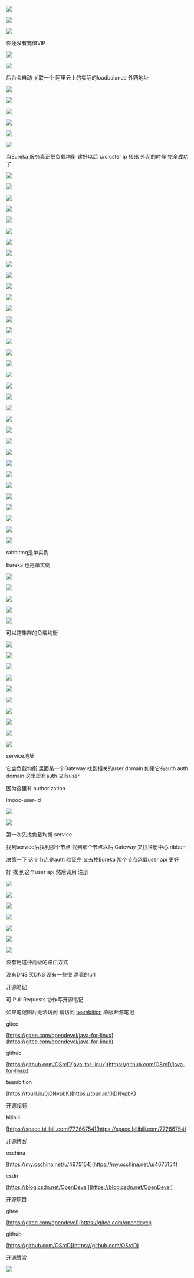 ![](https://tcs.teambition.net/storage/3122e655456fb8b3f4c4e5ac4615e08c5a39?Signature=eyJhbGciOiJIUzI1NiIsInR5cCI6IkpXVCJ9.eyJBcHBJRCI6IjU5Mzc3MGZmODM5NjMyMDAyZTAzNThmMSIsIl9hcHBJZCI6IjU5Mzc3MGZmODM5NjMyMDAyZTAzNThmMSIsIl9vcmdhbml6YXRpb25JZCI6IiIsImV4cCI6MTYxNDAxMDY5MiwiaWF0IjoxNjEzNDA1ODkyLCJyZXNvdXJjZSI6Ii9zdG9yYWdlLzMxMjJlNjU1NDU2ZmI4YjNmNGM0ZTVhYzQ2MTVlMDhjNWEzOSJ9.GOW9_HXw-bpor6s152PVBwueKC0mu9hTDuX2lYlkPd0&download=2020-09-17%20191427.png "")

![](https://tcs.teambition.net/storage/312205c4585b46269115ffcd43d0691fc00c?Signature=eyJhbGciOiJIUzI1NiIsInR5cCI6IkpXVCJ9.eyJBcHBJRCI6IjU5Mzc3MGZmODM5NjMyMDAyZTAzNThmMSIsIl9hcHBJZCI6IjU5Mzc3MGZmODM5NjMyMDAyZTAzNThmMSIsIl9vcmdhbml6YXRpb25JZCI6IiIsImV4cCI6MTYxNDAxMDY5MiwiaWF0IjoxNjEzNDA1ODkyLCJyZXNvdXJjZSI6Ii9zdG9yYWdlLzMxMjIwNWM0NTg1YjQ2MjY5MTE1ZmZjZDQzZDA2OTFmYzAwYyJ9.6cFwNh9-0PaGo70v1uXeXKynr2n7qFhFvsiic-UNbpo&download=image.png "")

![](https://tcs.teambition.net/storage/3122c3b918c94d1cfed12d19f553de3d4b3b?Signature=eyJhbGciOiJIUzI1NiIsInR5cCI6IkpXVCJ9.eyJBcHBJRCI6IjU5Mzc3MGZmODM5NjMyMDAyZTAzNThmMSIsIl9hcHBJZCI6IjU5Mzc3MGZmODM5NjMyMDAyZTAzNThmMSIsIl9vcmdhbml6YXRpb25JZCI6IiIsImV4cCI6MTYxNDAxMDY5MiwiaWF0IjoxNjEzNDA1ODkyLCJyZXNvdXJjZSI6Ii9zdG9yYWdlLzMxMjJjM2I5MThjOTRkMWNmZWQxMmQxOWY1NTNkZTNkNGIzYiJ9.4T7IZhIGIAX6z179gCWsy5CKUpIUvm_nLqVp9aLb558&download=image.png "")

你还没有充值VIP

![](https://tcs.teambition.net/storage/3122ea10cd59b86be008e6f5a74485b9b3d5?Signature=eyJhbGciOiJIUzI1NiIsInR5cCI6IkpXVCJ9.eyJBcHBJRCI6IjU5Mzc3MGZmODM5NjMyMDAyZTAzNThmMSIsIl9hcHBJZCI6IjU5Mzc3MGZmODM5NjMyMDAyZTAzNThmMSIsIl9vcmdhbml6YXRpb25JZCI6IiIsImV4cCI6MTYxNDAxMDY5MiwiaWF0IjoxNjEzNDA1ODkyLCJyZXNvdXJjZSI6Ii9zdG9yYWdlLzMxMjJlYTEwY2Q1OWI4NmJlMDA4ZTZmNWE3NDQ4NWI5YjNkNSJ9.C4fjQbTz8uHexq5oHvCkj6sQp2Ahu0eCW8ztsvZKEQg&download=image.png "")

![](https://tcs.teambition.net/storage/31227c989003ce4d85b8c5ec5e62724dca60?Signature=eyJhbGciOiJIUzI1NiIsInR5cCI6IkpXVCJ9.eyJBcHBJRCI6IjU5Mzc3MGZmODM5NjMyMDAyZTAzNThmMSIsIl9hcHBJZCI6IjU5Mzc3MGZmODM5NjMyMDAyZTAzNThmMSIsIl9vcmdhbml6YXRpb25JZCI6IiIsImV4cCI6MTYxNDAxMDY5MiwiaWF0IjoxNjEzNDA1ODkyLCJyZXNvdXJjZSI6Ii9zdG9yYWdlLzMxMjI3Yzk4OTAwM2NlNGQ4NWI4YzVlYzVlNjI3MjRkY2E2MCJ9.UP9Td4Jc0RcLaCeBY2FIem2A3XuelNChP39GhEj1qls&download=image.png "")

后台会自动 关联一个 阿里云上的实际的loadbalance 外网地址

![](https://tcs.teambition.net/storage/3122cb87fda2746f9d0b572d083e6b862b5d?Signature=eyJhbGciOiJIUzI1NiIsInR5cCI6IkpXVCJ9.eyJBcHBJRCI6IjU5Mzc3MGZmODM5NjMyMDAyZTAzNThmMSIsIl9hcHBJZCI6IjU5Mzc3MGZmODM5NjMyMDAyZTAzNThmMSIsIl9vcmdhbml6YXRpb25JZCI6IiIsImV4cCI6MTYxNDAxMDY5MiwiaWF0IjoxNjEzNDA1ODkyLCJyZXNvdXJjZSI6Ii9zdG9yYWdlLzMxMjJjYjg3ZmRhMjc0NmY5ZDBiNTcyZDA4M2U2Yjg2MmI1ZCJ9.YIIyKXbn8mpzq10ymQdKW08ZTaL2WlHvxo0UTSZwInU&download=image.png "")

![](https://tcs.teambition.net/storage/312257bb9fc003ed50079130f47069495ca6?Signature=eyJhbGciOiJIUzI1NiIsInR5cCI6IkpXVCJ9.eyJBcHBJRCI6IjU5Mzc3MGZmODM5NjMyMDAyZTAzNThmMSIsIl9hcHBJZCI6IjU5Mzc3MGZmODM5NjMyMDAyZTAzNThmMSIsIl9vcmdhbml6YXRpb25JZCI6IiIsImV4cCI6MTYxNDAxMDY5MiwiaWF0IjoxNjEzNDA1ODkyLCJyZXNvdXJjZSI6Ii9zdG9yYWdlLzMxMjI1N2JiOWZjMDAzZWQ1MDA3OTEzMGY0NzA2OTQ5NWNhNiJ9.Sw-lPoj8FWeuCxnS9PrJpKmNfLQmrh-e0btXqglC5EI&download=image.png "")

![](https://tcs.teambition.net/storage/312240a62caa96dfcc60b86abc49ec2219a2?Signature=eyJhbGciOiJIUzI1NiIsInR5cCI6IkpXVCJ9.eyJBcHBJRCI6IjU5Mzc3MGZmODM5NjMyMDAyZTAzNThmMSIsIl9hcHBJZCI6IjU5Mzc3MGZmODM5NjMyMDAyZTAzNThmMSIsIl9vcmdhbml6YXRpb25JZCI6IiIsImV4cCI6MTYxNDAxMDY5MiwiaWF0IjoxNjEzNDA1ODkyLCJyZXNvdXJjZSI6Ii9zdG9yYWdlLzMxMjI0MGE2MmNhYTk2ZGZjYzYwYjg2YWJjNDllYzIyMTlhMiJ9.xxv1nCxUV2AknwZKIq0cEDGyYQLir9TXKhtEpE9AdlA&download=image.png "")

![](https://tcs.teambition.net/storage/3122225a2ee35a6fb798df268d7e9967a95a?Signature=eyJhbGciOiJIUzI1NiIsInR5cCI6IkpXVCJ9.eyJBcHBJRCI6IjU5Mzc3MGZmODM5NjMyMDAyZTAzNThmMSIsIl9hcHBJZCI6IjU5Mzc3MGZmODM5NjMyMDAyZTAzNThmMSIsIl9vcmdhbml6YXRpb25JZCI6IiIsImV4cCI6MTYxNDAxMDY5MiwiaWF0IjoxNjEzNDA1ODkyLCJyZXNvdXJjZSI6Ii9zdG9yYWdlLzMxMjIyMjVhMmVlMzVhNmZiNzk4ZGYyNjhkN2U5OTY3YTk1YSJ9.WUg0ErhDeLeD8RHr8FGRHYS1smKNc1ohUNVvmg3d95M&download=image.png "")

![](https://tcs.teambition.net/storage/3122a3e1057df649b05677340e714ff634a0?Signature=eyJhbGciOiJIUzI1NiIsInR5cCI6IkpXVCJ9.eyJBcHBJRCI6IjU5Mzc3MGZmODM5NjMyMDAyZTAzNThmMSIsIl9hcHBJZCI6IjU5Mzc3MGZmODM5NjMyMDAyZTAzNThmMSIsIl9vcmdhbml6YXRpb25JZCI6IiIsImV4cCI6MTYxNDAxMDY5MiwiaWF0IjoxNjEzNDA1ODkyLCJyZXNvdXJjZSI6Ii9zdG9yYWdlLzMxMjJhM2UxMDU3ZGY2NDliMDU2NzczNDBlNzE0ZmY2MzRhMCJ9.wb2bxE_eufzl051VHjCnomN-57kFRn9QaubF1Qq-7JA&download=image.png "")

![](https://tcs.teambition.net/storage/3122483318849904b38636751c3b3017f1a1?Signature=eyJhbGciOiJIUzI1NiIsInR5cCI6IkpXVCJ9.eyJBcHBJRCI6IjU5Mzc3MGZmODM5NjMyMDAyZTAzNThmMSIsIl9hcHBJZCI6IjU5Mzc3MGZmODM5NjMyMDAyZTAzNThmMSIsIl9vcmdhbml6YXRpb25JZCI6IiIsImV4cCI6MTYxNDAxMDY5MiwiaWF0IjoxNjEzNDA1ODkyLCJyZXNvdXJjZSI6Ii9zdG9yYWdlLzMxMjI0ODMzMTg4NDk5MDRiMzg2MzY3NTFjM2IzMDE3ZjFhMSJ9.b-ZSAazTVxe7pCljsKzV2YnBCCjBzmJczqJw4yqfEZM&download=image.png "")

当Eureka 服务真正把负载均衡 建好以后 从cluster ip 转出 外网的时候 完全成功了

![](https://tcs.teambition.net/storage/31226f32a07339954f7fd143fa4f0c71e7af?Signature=eyJhbGciOiJIUzI1NiIsInR5cCI6IkpXVCJ9.eyJBcHBJRCI6IjU5Mzc3MGZmODM5NjMyMDAyZTAzNThmMSIsIl9hcHBJZCI6IjU5Mzc3MGZmODM5NjMyMDAyZTAzNThmMSIsIl9vcmdhbml6YXRpb25JZCI6IiIsImV4cCI6MTYxNDAxMDY5MiwiaWF0IjoxNjEzNDA1ODkyLCJyZXNvdXJjZSI6Ii9zdG9yYWdlLzMxMjI2ZjMyYTA3MzM5OTU0ZjdmZDE0M2ZhNGYwYzcxZTdhZiJ9.iImGZm_7wTVBhAcsHVQYUJ0xLQnkr8g2OeC2eD7X-9w&download=image.png "")

![](https://tcs.teambition.net/storage/312278301f1a654e0790af1b7de8442959b3?Signature=eyJhbGciOiJIUzI1NiIsInR5cCI6IkpXVCJ9.eyJBcHBJRCI6IjU5Mzc3MGZmODM5NjMyMDAyZTAzNThmMSIsIl9hcHBJZCI6IjU5Mzc3MGZmODM5NjMyMDAyZTAzNThmMSIsIl9vcmdhbml6YXRpb25JZCI6IiIsImV4cCI6MTYxNDAxMDY5MiwiaWF0IjoxNjEzNDA1ODkyLCJyZXNvdXJjZSI6Ii9zdG9yYWdlLzMxMjI3ODMwMWYxYTY1NGUwNzkwYWYxYjdkZTg0NDI5NTliMyJ9.M-Y-b0npW2aXBMSEeqPhnHeMhfOC_bGO2Ddygd57PeU&download=image.png "")

![](https://tcs.teambition.net/storage/31223620b27d634276b896b202ede4fcba2c?Signature=eyJhbGciOiJIUzI1NiIsInR5cCI6IkpXVCJ9.eyJBcHBJRCI6IjU5Mzc3MGZmODM5NjMyMDAyZTAzNThmMSIsIl9hcHBJZCI6IjU5Mzc3MGZmODM5NjMyMDAyZTAzNThmMSIsIl9vcmdhbml6YXRpb25JZCI6IiIsImV4cCI6MTYxNDAxMDY5MiwiaWF0IjoxNjEzNDA1ODkyLCJyZXNvdXJjZSI6Ii9zdG9yYWdlLzMxMjIzNjIwYjI3ZDYzNDI3NmI4OTZiMjAyZWRlNGZjYmEyYyJ9.VEjyYDP-MPhfQTQprgYcfr3pamEyTK1SHByL9oiKo3E&download=image.png "")

![](https://tcs.teambition.net/storage/312299c257c95fed0b406eade40398df5bc4?Signature=eyJhbGciOiJIUzI1NiIsInR5cCI6IkpXVCJ9.eyJBcHBJRCI6IjU5Mzc3MGZmODM5NjMyMDAyZTAzNThmMSIsIl9hcHBJZCI6IjU5Mzc3MGZmODM5NjMyMDAyZTAzNThmMSIsIl9vcmdhbml6YXRpb25JZCI6IiIsImV4cCI6MTYxNDAxMDY5MiwiaWF0IjoxNjEzNDA1ODkyLCJyZXNvdXJjZSI6Ii9zdG9yYWdlLzMxMjI5OWMyNTdjOTVmZWQwYjQwNmVhZGU0MDM5OGRmNWJjNCJ9.ReZTokcAZ8-G9L51M8Eeq-dBnvN0XEIauadlHO55zxA&download=image.png "")

![](https://tcs.teambition.net/storage/31220a672f76be8473f96985277863f17ce7?Signature=eyJhbGciOiJIUzI1NiIsInR5cCI6IkpXVCJ9.eyJBcHBJRCI6IjU5Mzc3MGZmODM5NjMyMDAyZTAzNThmMSIsIl9hcHBJZCI6IjU5Mzc3MGZmODM5NjMyMDAyZTAzNThmMSIsIl9vcmdhbml6YXRpb25JZCI6IiIsImV4cCI6MTYxNDAxMDY5MiwiaWF0IjoxNjEzNDA1ODkyLCJyZXNvdXJjZSI6Ii9zdG9yYWdlLzMxMjIwYTY3MmY3NmJlODQ3M2Y5Njk4NTI3Nzg2M2YxN2NlNyJ9.levujRyO4GwV_LXRNspdwmZmpC46q139hCjObG5d4AE&download=image.png "")

![](https://tcs.teambition.net/storage/3122de15142dc34e4781378bb4a5898d968f?Signature=eyJhbGciOiJIUzI1NiIsInR5cCI6IkpXVCJ9.eyJBcHBJRCI6IjU5Mzc3MGZmODM5NjMyMDAyZTAzNThmMSIsIl9hcHBJZCI6IjU5Mzc3MGZmODM5NjMyMDAyZTAzNThmMSIsIl9vcmdhbml6YXRpb25JZCI6IiIsImV4cCI6MTYxNDAxMDY5MiwiaWF0IjoxNjEzNDA1ODkyLCJyZXNvdXJjZSI6Ii9zdG9yYWdlLzMxMjJkZTE1MTQyZGMzNGU0NzgxMzc4YmI0YTU4OThkOTY4ZiJ9.G_OqvH8U2IH_LtwMYLv7nonWNxHStU8yiC3_G1iqmec&download=image.png "")

![](https://tcs.teambition.net/storage/3122920261d2297474777f43c51e80857242?Signature=eyJhbGciOiJIUzI1NiIsInR5cCI6IkpXVCJ9.eyJBcHBJRCI6IjU5Mzc3MGZmODM5NjMyMDAyZTAzNThmMSIsIl9hcHBJZCI6IjU5Mzc3MGZmODM5NjMyMDAyZTAzNThmMSIsIl9vcmdhbml6YXRpb25JZCI6IiIsImV4cCI6MTYxNDAxMDY5MiwiaWF0IjoxNjEzNDA1ODkyLCJyZXNvdXJjZSI6Ii9zdG9yYWdlLzMxMjI5MjAyNjFkMjI5NzQ3NDc3N2Y0M2M1MWU4MDg1NzI0MiJ9.9sw4QELQiPmd5k8Ce-KMvuqvlVwlcQKocNqueCwnvb4&download=image.png "")

![](https://tcs.teambition.net/storage/3122ad03faca8f02a7896345494b3da2d43b?Signature=eyJhbGciOiJIUzI1NiIsInR5cCI6IkpXVCJ9.eyJBcHBJRCI6IjU5Mzc3MGZmODM5NjMyMDAyZTAzNThmMSIsIl9hcHBJZCI6IjU5Mzc3MGZmODM5NjMyMDAyZTAzNThmMSIsIl9vcmdhbml6YXRpb25JZCI6IiIsImV4cCI6MTYxNDAxMDY5MiwiaWF0IjoxNjEzNDA1ODkyLCJyZXNvdXJjZSI6Ii9zdG9yYWdlLzMxMjJhZDAzZmFjYThmMDJhNzg5NjM0NTQ5NGIzZGEyZDQzYiJ9.WlNF4qpeOeAQucV-0CXJdDII74xY04ksHDVWNg6pKLA&download=image.png "")

![](https://tcs.teambition.net/storage/31227e99cd5ca147df94400d9cf56cd3542f?Signature=eyJhbGciOiJIUzI1NiIsInR5cCI6IkpXVCJ9.eyJBcHBJRCI6IjU5Mzc3MGZmODM5NjMyMDAyZTAzNThmMSIsIl9hcHBJZCI6IjU5Mzc3MGZmODM5NjMyMDAyZTAzNThmMSIsIl9vcmdhbml6YXRpb25JZCI6IiIsImV4cCI6MTYxNDAxMDY5MiwiaWF0IjoxNjEzNDA1ODkyLCJyZXNvdXJjZSI6Ii9zdG9yYWdlLzMxMjI3ZTk5Y2Q1Y2ExNDdkZjk0NDAwZDljZjU2Y2QzNTQyZiJ9.8zP64b0oIw8gkvghIZ5T3F1sOPIsgofymJ446QshqAA&download=image.png "")

![](https://tcs.teambition.net/storage/3122c2f1381249b448f99b97a6518ebc69e6?Signature=eyJhbGciOiJIUzI1NiIsInR5cCI6IkpXVCJ9.eyJBcHBJRCI6IjU5Mzc3MGZmODM5NjMyMDAyZTAzNThmMSIsIl9hcHBJZCI6IjU5Mzc3MGZmODM5NjMyMDAyZTAzNThmMSIsIl9vcmdhbml6YXRpb25JZCI6IiIsImV4cCI6MTYxNDAxMDY5MiwiaWF0IjoxNjEzNDA1ODkyLCJyZXNvdXJjZSI6Ii9zdG9yYWdlLzMxMjJjMmYxMzgxMjQ5YjQ0OGY5OWI5N2E2NTE4ZWJjNjllNiJ9.OznK_nEUYgieV_rZLxPRTKHrkUPWrm1lMlY_DZuGNvQ&download=image.png "")

![](https://tcs.teambition.net/storage/31220ee0c61c479b74a3ee17068a112438e1?Signature=eyJhbGciOiJIUzI1NiIsInR5cCI6IkpXVCJ9.eyJBcHBJRCI6IjU5Mzc3MGZmODM5NjMyMDAyZTAzNThmMSIsIl9hcHBJZCI6IjU5Mzc3MGZmODM5NjMyMDAyZTAzNThmMSIsIl9vcmdhbml6YXRpb25JZCI6IiIsImV4cCI6MTYxNDAxMDY5MiwiaWF0IjoxNjEzNDA1ODkyLCJyZXNvdXJjZSI6Ii9zdG9yYWdlLzMxMjIwZWUwYzYxYzQ3OWI3NGEzZWUxNzA2OGExMTI0MzhlMSJ9.lzWi7M_ITqJJdZbR2HEqGOHaL_3MvMGXhtwwK00pLNk&download=image.png "")

![](https://tcs.teambition.net/storage/312299700f32822d57626c1efcd2cfce4303?Signature=eyJhbGciOiJIUzI1NiIsInR5cCI6IkpXVCJ9.eyJBcHBJRCI6IjU5Mzc3MGZmODM5NjMyMDAyZTAzNThmMSIsIl9hcHBJZCI6IjU5Mzc3MGZmODM5NjMyMDAyZTAzNThmMSIsIl9vcmdhbml6YXRpb25JZCI6IiIsImV4cCI6MTYxNDAxMDY5MiwiaWF0IjoxNjEzNDA1ODkyLCJyZXNvdXJjZSI6Ii9zdG9yYWdlLzMxMjI5OTcwMGYzMjgyMmQ1NzYyNmMxZWZjZDJjZmNlNDMwMyJ9.gh8NFKSUhKEZ_Nyp1axHJKD6-Ujm9js3iqaehvHdRQw&download=image.png "")

![](https://tcs.teambition.net/storage/31227b86f2a335d006f4ab9190e5f1da0727?Signature=eyJhbGciOiJIUzI1NiIsInR5cCI6IkpXVCJ9.eyJBcHBJRCI6IjU5Mzc3MGZmODM5NjMyMDAyZTAzNThmMSIsIl9hcHBJZCI6IjU5Mzc3MGZmODM5NjMyMDAyZTAzNThmMSIsIl9vcmdhbml6YXRpb25JZCI6IiIsImV4cCI6MTYxNDAxMDY5MiwiaWF0IjoxNjEzNDA1ODkyLCJyZXNvdXJjZSI6Ii9zdG9yYWdlLzMxMjI3Yjg2ZjJhMzM1ZDAwNmY0YWI5MTkwZTVmMWRhMDcyNyJ9.BEFYNAWpyNHyGfRtRByzwgi4ygkXz7v5k0kQV-Kw85k&download=image.png "")

![](https://tcs.teambition.net/storage/312231b4a28d0fd75bd181a22de377d455c8?Signature=eyJhbGciOiJIUzI1NiIsInR5cCI6IkpXVCJ9.eyJBcHBJRCI6IjU5Mzc3MGZmODM5NjMyMDAyZTAzNThmMSIsIl9hcHBJZCI6IjU5Mzc3MGZmODM5NjMyMDAyZTAzNThmMSIsIl9vcmdhbml6YXRpb25JZCI6IiIsImV4cCI6MTYxNDAxMDY5MiwiaWF0IjoxNjEzNDA1ODkyLCJyZXNvdXJjZSI6Ii9zdG9yYWdlLzMxMjIzMWI0YTI4ZDBmZDc1YmQxODFhMjJkZTM3N2Q0NTVjOCJ9.lCKQU8TqR_nMgRKVZ5E_OmPf8NHVxrzliPwcAsLkpjU&download=image.png "")

![](https://tcs.teambition.net/storage/3122cd5e041086802f1128bd3f7210ac18b4?Signature=eyJhbGciOiJIUzI1NiIsInR5cCI6IkpXVCJ9.eyJBcHBJRCI6IjU5Mzc3MGZmODM5NjMyMDAyZTAzNThmMSIsIl9hcHBJZCI6IjU5Mzc3MGZmODM5NjMyMDAyZTAzNThmMSIsIl9vcmdhbml6YXRpb25JZCI6IiIsImV4cCI6MTYxNDAxMDY5MiwiaWF0IjoxNjEzNDA1ODkyLCJyZXNvdXJjZSI6Ii9zdG9yYWdlLzMxMjJjZDVlMDQxMDg2ODAyZjExMjhiZDNmNzIxMGFjMThiNCJ9.ueRAIo2S--93Xe0_wq4dEhK2mqnZBQRmASQ8saM6tXU&download=image.png "")

![](https://tcs.teambition.net/storage/312272df0d1ed6b0a27752a068860f6e8d50?Signature=eyJhbGciOiJIUzI1NiIsInR5cCI6IkpXVCJ9.eyJBcHBJRCI6IjU5Mzc3MGZmODM5NjMyMDAyZTAzNThmMSIsIl9hcHBJZCI6IjU5Mzc3MGZmODM5NjMyMDAyZTAzNThmMSIsIl9vcmdhbml6YXRpb25JZCI6IiIsImV4cCI6MTYxNDAxMDY5MiwiaWF0IjoxNjEzNDA1ODkyLCJyZXNvdXJjZSI6Ii9zdG9yYWdlLzMxMjI3MmRmMGQxZWQ2YjBhMjc3NTJhMDY4ODYwZjZlOGQ1MCJ9.wWqjp7TxcPAoK2smLmWS8sOp-ydAQQEHzTBhOJulOYk&download=image.png "")

![](https://tcs.teambition.net/storage/31227a72c2d199f328b7a20c3320e76027e4?Signature=eyJhbGciOiJIUzI1NiIsInR5cCI6IkpXVCJ9.eyJBcHBJRCI6IjU5Mzc3MGZmODM5NjMyMDAyZTAzNThmMSIsIl9hcHBJZCI6IjU5Mzc3MGZmODM5NjMyMDAyZTAzNThmMSIsIl9vcmdhbml6YXRpb25JZCI6IiIsImV4cCI6MTYxNDAxMDY5MiwiaWF0IjoxNjEzNDA1ODkyLCJyZXNvdXJjZSI6Ii9zdG9yYWdlLzMxMjI3YTcyYzJkMTk5ZjMyOGI3YTIwYzMzMjBlNzYwMjdlNCJ9.ZUz00peImwjD8JJJSJENQ8Nvl2OjxcnmhBlQu-MIlWg&download=image.png "")

![](https://tcs.teambition.net/storage/3122cd84f5f321f40f424f1b69a3321e1a09?Signature=eyJhbGciOiJIUzI1NiIsInR5cCI6IkpXVCJ9.eyJBcHBJRCI6IjU5Mzc3MGZmODM5NjMyMDAyZTAzNThmMSIsIl9hcHBJZCI6IjU5Mzc3MGZmODM5NjMyMDAyZTAzNThmMSIsIl9vcmdhbml6YXRpb25JZCI6IiIsImV4cCI6MTYxNDAxMDY5MiwiaWF0IjoxNjEzNDA1ODkyLCJyZXNvdXJjZSI6Ii9zdG9yYWdlLzMxMjJjZDg0ZjVmMzIxZjQwZjQyNGYxYjY5YTMzMjFlMWEwOSJ9.4uMVVaQUAgS7TG7wo7Smo8n1RPfFFMj0p2-Jzvgya2A&download=image.png "")

![](https://tcs.teambition.net/storage/3122074a96ed22edb125690f0ff02065d238?Signature=eyJhbGciOiJIUzI1NiIsInR5cCI6IkpXVCJ9.eyJBcHBJRCI6IjU5Mzc3MGZmODM5NjMyMDAyZTAzNThmMSIsIl9hcHBJZCI6IjU5Mzc3MGZmODM5NjMyMDAyZTAzNThmMSIsIl9vcmdhbml6YXRpb25JZCI6IiIsImV4cCI6MTYxNDAxMDY5MiwiaWF0IjoxNjEzNDA1ODkyLCJyZXNvdXJjZSI6Ii9zdG9yYWdlLzMxMjIwNzRhOTZlZDIyZWRiMTI1NjkwZjBmZjAyMDY1ZDIzOCJ9.7OG2uXfjm31gpUwaOMxgOLH2vavnb-nKHBhFk2MWPbM&download=image.png "")

![](https://tcs.teambition.net/storage/31229052ce959309f10cb85e5b39de9ee579?Signature=eyJhbGciOiJIUzI1NiIsInR5cCI6IkpXVCJ9.eyJBcHBJRCI6IjU5Mzc3MGZmODM5NjMyMDAyZTAzNThmMSIsIl9hcHBJZCI6IjU5Mzc3MGZmODM5NjMyMDAyZTAzNThmMSIsIl9vcmdhbml6YXRpb25JZCI6IiIsImV4cCI6MTYxNDAxMDY5MiwiaWF0IjoxNjEzNDA1ODkyLCJyZXNvdXJjZSI6Ii9zdG9yYWdlLzMxMjI5MDUyY2U5NTkzMDlmMTBjYjg1ZTViMzlkZTllZTU3OSJ9.Xu6einkl4ZP85HINwjZRLpVrRz5_2bwcbrILqQcZ4E4&download=image.png "")

![](https://tcs.teambition.net/storage/3122ffd513d4077427013a0b1303dd61d32b?Signature=eyJhbGciOiJIUzI1NiIsInR5cCI6IkpXVCJ9.eyJBcHBJRCI6IjU5Mzc3MGZmODM5NjMyMDAyZTAzNThmMSIsIl9hcHBJZCI6IjU5Mzc3MGZmODM5NjMyMDAyZTAzNThmMSIsIl9vcmdhbml6YXRpb25JZCI6IiIsImV4cCI6MTYxNDAxMDY5MiwiaWF0IjoxNjEzNDA1ODkyLCJyZXNvdXJjZSI6Ii9zdG9yYWdlLzMxMjJmZmQ1MTNkNDA3NzQyNzAxM2EwYjEzMDNkZDYxZDMyYiJ9.INaci0l4hLnNgjhUrL7XajF4puBW_RpbqJcLoHF6MjI&download=image.png "")

![](https://tcs.teambition.net/storage/3122d57e1881ce5aa5d98631ae0612baeb5b?Signature=eyJhbGciOiJIUzI1NiIsInR5cCI6IkpXVCJ9.eyJBcHBJRCI6IjU5Mzc3MGZmODM5NjMyMDAyZTAzNThmMSIsIl9hcHBJZCI6IjU5Mzc3MGZmODM5NjMyMDAyZTAzNThmMSIsIl9vcmdhbml6YXRpb25JZCI6IiIsImV4cCI6MTYxNDAxMDY5MiwiaWF0IjoxNjEzNDA1ODkyLCJyZXNvdXJjZSI6Ii9zdG9yYWdlLzMxMjJkNTdlMTg4MWNlNWFhNWQ5ODYzMWFlMDYxMmJhZWI1YiJ9.c936T5qIUXvD7M5eBubFtTRoZLGBZBu8t1rgYn69HFQ&download=image.png "")

![](https://tcs.teambition.net/storage/3122bfbed48fe5bc05bd2bb6197c6a703c93?Signature=eyJhbGciOiJIUzI1NiIsInR5cCI6IkpXVCJ9.eyJBcHBJRCI6IjU5Mzc3MGZmODM5NjMyMDAyZTAzNThmMSIsIl9hcHBJZCI6IjU5Mzc3MGZmODM5NjMyMDAyZTAzNThmMSIsIl9vcmdhbml6YXRpb25JZCI6IiIsImV4cCI6MTYxNDAxMDY5MiwiaWF0IjoxNjEzNDA1ODkyLCJyZXNvdXJjZSI6Ii9zdG9yYWdlLzMxMjJiZmJlZDQ4ZmU1YmMwNWJkMmJiNjE5N2M2YTcwM2M5MyJ9.XVXo2k_REMcYrbvMCCUwWz8KNb2_ey0IaUxlFW6X9Uw&download=image.png "")

![](https://tcs.teambition.net/storage/31228ef7a1ecb2f1de6075b4e00fcfa43dbb?Signature=eyJhbGciOiJIUzI1NiIsInR5cCI6IkpXVCJ9.eyJBcHBJRCI6IjU5Mzc3MGZmODM5NjMyMDAyZTAzNThmMSIsIl9hcHBJZCI6IjU5Mzc3MGZmODM5NjMyMDAyZTAzNThmMSIsIl9vcmdhbml6YXRpb25JZCI6IiIsImV4cCI6MTYxNDAxMDY5MiwiaWF0IjoxNjEzNDA1ODkyLCJyZXNvdXJjZSI6Ii9zdG9yYWdlLzMxMjI4ZWY3YTFlY2IyZjFkZTYwNzViNGUwMGZjZmE0M2RiYiJ9.Sn_3MCfWEPF6llfhTmziZ-2wN_ktdc9RtlYbeXHPKgI&download=image.png "")

![](https://tcs.teambition.net/storage/3122176f5936e5d10ba7f768b59573ae1ed1?Signature=eyJhbGciOiJIUzI1NiIsInR5cCI6IkpXVCJ9.eyJBcHBJRCI6IjU5Mzc3MGZmODM5NjMyMDAyZTAzNThmMSIsIl9hcHBJZCI6IjU5Mzc3MGZmODM5NjMyMDAyZTAzNThmMSIsIl9vcmdhbml6YXRpb25JZCI6IiIsImV4cCI6MTYxNDAxMDY5MiwiaWF0IjoxNjEzNDA1ODkyLCJyZXNvdXJjZSI6Ii9zdG9yYWdlLzMxMjIxNzZmNTkzNmU1ZDEwYmE3Zjc2OGI1OTU3M2FlMWVkMSJ9.zqFMmpaGGQZUVWyo7qTWZLB7hgKBHrJRwIEMIZli7Ak&download=image.png "")

![](https://tcs.teambition.net/storage/31223ad840ea750d51f5a0f1a7b23612ca51?Signature=eyJhbGciOiJIUzI1NiIsInR5cCI6IkpXVCJ9.eyJBcHBJRCI6IjU5Mzc3MGZmODM5NjMyMDAyZTAzNThmMSIsIl9hcHBJZCI6IjU5Mzc3MGZmODM5NjMyMDAyZTAzNThmMSIsIl9vcmdhbml6YXRpb25JZCI6IiIsImV4cCI6MTYxNDAxMDY5MiwiaWF0IjoxNjEzNDA1ODkyLCJyZXNvdXJjZSI6Ii9zdG9yYWdlLzMxMjIzYWQ4NDBlYTc1MGQ1MWY1YTBmMWE3YjIzNjEyY2E1MSJ9.ZgiVgNktTR3ToU1iABADYLTbN7oMdn19kEecNCKPG9k&download=image.png "")

![](https://tcs.teambition.net/storage/312251d2b6b23cc00b93895452681bc57948?Signature=eyJhbGciOiJIUzI1NiIsInR5cCI6IkpXVCJ9.eyJBcHBJRCI6IjU5Mzc3MGZmODM5NjMyMDAyZTAzNThmMSIsIl9hcHBJZCI6IjU5Mzc3MGZmODM5NjMyMDAyZTAzNThmMSIsIl9vcmdhbml6YXRpb25JZCI6IiIsImV4cCI6MTYxNDAxMDY5MiwiaWF0IjoxNjEzNDA1ODkyLCJyZXNvdXJjZSI6Ii9zdG9yYWdlLzMxMjI1MWQyYjZiMjNjYzAwYjkzODk1NDUyNjgxYmM1Nzk0OCJ9.IEJ7g195ZQx1teKx_RaZrKm0A3075CuFpQj17nDJMSg&download=image.png "")

![](https://tcs.teambition.net/storage/312254fa9e3a8bceab7ae459e7857a468e65?Signature=eyJhbGciOiJIUzI1NiIsInR5cCI6IkpXVCJ9.eyJBcHBJRCI6IjU5Mzc3MGZmODM5NjMyMDAyZTAzNThmMSIsIl9hcHBJZCI6IjU5Mzc3MGZmODM5NjMyMDAyZTAzNThmMSIsIl9vcmdhbml6YXRpb25JZCI6IiIsImV4cCI6MTYxNDAxMDY5MiwiaWF0IjoxNjEzNDA1ODkyLCJyZXNvdXJjZSI6Ii9zdG9yYWdlLzMxMjI1NGZhOWUzYThiY2VhYjdhZTQ1OWU3ODU3YTQ2OGU2NSJ9.w3V474yVOpK5leUwIP1EKq7ir2UvyomkcHvYUB2j-fs&download=image.png "")

![](https://tcs.teambition.net/storage/31221d37499b3164dd3e5e4631292ffd8e1c?Signature=eyJhbGciOiJIUzI1NiIsInR5cCI6IkpXVCJ9.eyJBcHBJRCI6IjU5Mzc3MGZmODM5NjMyMDAyZTAzNThmMSIsIl9hcHBJZCI6IjU5Mzc3MGZmODM5NjMyMDAyZTAzNThmMSIsIl9vcmdhbml6YXRpb25JZCI6IiIsImV4cCI6MTYxNDAxMDY5MiwiaWF0IjoxNjEzNDA1ODkyLCJyZXNvdXJjZSI6Ii9zdG9yYWdlLzMxMjIxZDM3NDk5YjMxNjRkZDNlNWU0NjMxMjkyZmZkOGUxYyJ9.53W0jRLkPKMfzpuAV47TzqUJZfGgwWUtBfHmD3mHlvY&download=image.png "")

![](https://tcs.teambition.net/storage/3122579010e9a8b8b8072d2afd097f116c5f?Signature=eyJhbGciOiJIUzI1NiIsInR5cCI6IkpXVCJ9.eyJBcHBJRCI6IjU5Mzc3MGZmODM5NjMyMDAyZTAzNThmMSIsIl9hcHBJZCI6IjU5Mzc3MGZmODM5NjMyMDAyZTAzNThmMSIsIl9vcmdhbml6YXRpb25JZCI6IiIsImV4cCI6MTYxNDAxMDY5MiwiaWF0IjoxNjEzNDA1ODkyLCJyZXNvdXJjZSI6Ii9zdG9yYWdlLzMxMjI1NzkwMTBlOWE4YjhiODA3MmQyYWZkMDk3ZjExNmM1ZiJ9.BOzb8HOHZrJDCha7HpepGKDQbQEA0Ttb7nW0dSvfIN0&download=image.png "")

![](https://tcs.teambition.net/storage/312207cf8e83f0bafd071cc7fc9655105e0c?Signature=eyJhbGciOiJIUzI1NiIsInR5cCI6IkpXVCJ9.eyJBcHBJRCI6IjU5Mzc3MGZmODM5NjMyMDAyZTAzNThmMSIsIl9hcHBJZCI6IjU5Mzc3MGZmODM5NjMyMDAyZTAzNThmMSIsIl9vcmdhbml6YXRpb25JZCI6IiIsImV4cCI6MTYxNDAxMDY5MiwiaWF0IjoxNjEzNDA1ODkyLCJyZXNvdXJjZSI6Ii9zdG9yYWdlLzMxMjIwN2NmOGU4M2YwYmFmZDA3MWNjN2ZjOTY1NTEwNWUwYyJ9.SkJYBqFq8t8TFLgduEc98X38-OBE9wzbQjP8sF6LFU4&download=image.png "")

![](https://tcs.teambition.net/storage/3122d6f535b5a9421e68083e27cbc285cdb8?Signature=eyJhbGciOiJIUzI1NiIsInR5cCI6IkpXVCJ9.eyJBcHBJRCI6IjU5Mzc3MGZmODM5NjMyMDAyZTAzNThmMSIsIl9hcHBJZCI6IjU5Mzc3MGZmODM5NjMyMDAyZTAzNThmMSIsIl9vcmdhbml6YXRpb25JZCI6IiIsImV4cCI6MTYxNDAxMDY5MiwiaWF0IjoxNjEzNDA1ODkyLCJyZXNvdXJjZSI6Ii9zdG9yYWdlLzMxMjJkNmY1MzViNWE5NDIxZTY4MDgzZTI3Y2JjMjg1Y2RiOCJ9.4vOyTf0Q143cf-_r2C7C1JlpTSZm072CYZz3nZwt7tg&download=image.png "")

![](https://tcs.teambition.net/storage/3122edb8bb34d0001d9e115e2ec204cff465?Signature=eyJhbGciOiJIUzI1NiIsInR5cCI6IkpXVCJ9.eyJBcHBJRCI6IjU5Mzc3MGZmODM5NjMyMDAyZTAzNThmMSIsIl9hcHBJZCI6IjU5Mzc3MGZmODM5NjMyMDAyZTAzNThmMSIsIl9vcmdhbml6YXRpb25JZCI6IiIsImV4cCI6MTYxNDAxMDY5MiwiaWF0IjoxNjEzNDA1ODkyLCJyZXNvdXJjZSI6Ii9zdG9yYWdlLzMxMjJlZGI4YmIzNGQwMDAxZDllMTE1ZTJlYzIwNGNmZjQ2NSJ9.xy_0AwgQ5POypv7-L_HrLA-4_IBMEf3XW9EboMsAkPw&download=image.png "")

![](https://tcs.teambition.net/storage/312243f45177ca1b2b567ac8c785210e8cc3?Signature=eyJhbGciOiJIUzI1NiIsInR5cCI6IkpXVCJ9.eyJBcHBJRCI6IjU5Mzc3MGZmODM5NjMyMDAyZTAzNThmMSIsIl9hcHBJZCI6IjU5Mzc3MGZmODM5NjMyMDAyZTAzNThmMSIsIl9vcmdhbml6YXRpb25JZCI6IiIsImV4cCI6MTYxNDAxMDY5MiwiaWF0IjoxNjEzNDA1ODkyLCJyZXNvdXJjZSI6Ii9zdG9yYWdlLzMxMjI0M2Y0NTE3N2NhMWIyYjU2N2FjOGM3ODUyMTBlOGNjMyJ9.K8DhfBuUEIlQDWda8IieG2M1FM9cT_uMkDHbneVhaDQ&download=image.png "")

rabbitmq是单实例 

Eureka 也是单实例 

![](https://tcs.teambition.net/storage/3122c0af94d80919f375b9dc458871dcf54e?Signature=eyJhbGciOiJIUzI1NiIsInR5cCI6IkpXVCJ9.eyJBcHBJRCI6IjU5Mzc3MGZmODM5NjMyMDAyZTAzNThmMSIsIl9hcHBJZCI6IjU5Mzc3MGZmODM5NjMyMDAyZTAzNThmMSIsIl9vcmdhbml6YXRpb25JZCI6IiIsImV4cCI6MTYxNDAxMDY5MiwiaWF0IjoxNjEzNDA1ODkyLCJyZXNvdXJjZSI6Ii9zdG9yYWdlLzMxMjJjMGFmOTRkODA5MTlmMzc1YjlkYzQ1ODg3MWRjZjU0ZSJ9.g3YlQX07OyOodwCYF-NGtXxbkNi-9zdqPd2Z3ShV66c&download=image.png "")

![](https://tcs.teambition.net/storage/3122cae30a3e39b9ad2d90e6eccc534095da?Signature=eyJhbGciOiJIUzI1NiIsInR5cCI6IkpXVCJ9.eyJBcHBJRCI6IjU5Mzc3MGZmODM5NjMyMDAyZTAzNThmMSIsIl9hcHBJZCI6IjU5Mzc3MGZmODM5NjMyMDAyZTAzNThmMSIsIl9vcmdhbml6YXRpb25JZCI6IiIsImV4cCI6MTYxNDAxMDY5MiwiaWF0IjoxNjEzNDA1ODkyLCJyZXNvdXJjZSI6Ii9zdG9yYWdlLzMxMjJjYWUzMGEzZTM5YjlhZDJkOTBlNmVjY2M1MzQwOTVkYSJ9.ARyZXOPTJkIXFcJakWj94cpRojjQ6qK_rHYfxjfH9j0&download=image.png "")

![](https://tcs.teambition.net/storage/31224ae9c41342cc429b6f0158136e022e21?Signature=eyJhbGciOiJIUzI1NiIsInR5cCI6IkpXVCJ9.eyJBcHBJRCI6IjU5Mzc3MGZmODM5NjMyMDAyZTAzNThmMSIsIl9hcHBJZCI6IjU5Mzc3MGZmODM5NjMyMDAyZTAzNThmMSIsIl9vcmdhbml6YXRpb25JZCI6IiIsImV4cCI6MTYxNDAxMDY5MiwiaWF0IjoxNjEzNDA1ODkyLCJyZXNvdXJjZSI6Ii9zdG9yYWdlLzMxMjI0YWU5YzQxMzQyY2M0MjliNmYwMTU4MTM2ZTAyMmUyMSJ9.xf9AZpi_Re0GN_sKtGX8prJpGmCQDIdTGC7Hu3quJ7A&download=image.png "")

![](https://tcs.teambition.net/storage/3122d9b10be55f4f61f9aa8e0769c8a374d2?Signature=eyJhbGciOiJIUzI1NiIsInR5cCI6IkpXVCJ9.eyJBcHBJRCI6IjU5Mzc3MGZmODM5NjMyMDAyZTAzNThmMSIsIl9hcHBJZCI6IjU5Mzc3MGZmODM5NjMyMDAyZTAzNThmMSIsIl9vcmdhbml6YXRpb25JZCI6IiIsImV4cCI6MTYxNDAxMDY5MiwiaWF0IjoxNjEzNDA1ODkyLCJyZXNvdXJjZSI6Ii9zdG9yYWdlLzMxMjJkOWIxMGJlNTVmNGY2MWY5YWE4ZTA3NjljOGEzNzRkMiJ9.xxlFT82oSNt04q1zACrmpeLE1IvyiHR4TCP4pUzvZfg&download=image.png "")

![](https://tcs.teambition.net/storage/3122dfefc2c35ce6a5ac39e8c2af1b377197?Signature=eyJhbGciOiJIUzI1NiIsInR5cCI6IkpXVCJ9.eyJBcHBJRCI6IjU5Mzc3MGZmODM5NjMyMDAyZTAzNThmMSIsIl9hcHBJZCI6IjU5Mzc3MGZmODM5NjMyMDAyZTAzNThmMSIsIl9vcmdhbml6YXRpb25JZCI6IiIsImV4cCI6MTYxNDAxMDY5MiwiaWF0IjoxNjEzNDA1ODkyLCJyZXNvdXJjZSI6Ii9zdG9yYWdlLzMxMjJkZmVmYzJjMzVjZTZhNWFjMzllOGMyYWYxYjM3NzE5NyJ9.VUtA-UQGMHt1di4DgjxQcH05CMAjRgaIH-ZW8h1aj8A&download=image.png "")

可以跨集群的负载均衡

![](https://tcs.teambition.net/storage/3122a608092356b1441cb23f11d1f87efa47?Signature=eyJhbGciOiJIUzI1NiIsInR5cCI6IkpXVCJ9.eyJBcHBJRCI6IjU5Mzc3MGZmODM5NjMyMDAyZTAzNThmMSIsIl9hcHBJZCI6IjU5Mzc3MGZmODM5NjMyMDAyZTAzNThmMSIsIl9vcmdhbml6YXRpb25JZCI6IiIsImV4cCI6MTYxNDAxMDY5MiwiaWF0IjoxNjEzNDA1ODkyLCJyZXNvdXJjZSI6Ii9zdG9yYWdlLzMxMjJhNjA4MDkyMzU2YjE0NDFjYjIzZjExZDFmODdlZmE0NyJ9._AmWVcxFd5L0uUte0rcAd-ead69mhRMXIp0NWoNLRvg&download=image.png "")

![](https://tcs.teambition.net/storage/3122cc905724e1af2570a8c9b6a1b47bf250?Signature=eyJhbGciOiJIUzI1NiIsInR5cCI6IkpXVCJ9.eyJBcHBJRCI6IjU5Mzc3MGZmODM5NjMyMDAyZTAzNThmMSIsIl9hcHBJZCI6IjU5Mzc3MGZmODM5NjMyMDAyZTAzNThmMSIsIl9vcmdhbml6YXRpb25JZCI6IiIsImV4cCI6MTYxNDAxMDY5MiwiaWF0IjoxNjEzNDA1ODkyLCJyZXNvdXJjZSI6Ii9zdG9yYWdlLzMxMjJjYzkwNTcyNGUxYWYyNTcwYThjOWI2YTFiNDdiZjI1MCJ9.gRIMkRA62SaWcGJws2mtMIKZvBU34Q5PEmWry-h-gXo&download=image.png "")

![](https://tcs.teambition.net/storage/31223550bfeb6302d164e666d8df3e5549d8?Signature=eyJhbGciOiJIUzI1NiIsInR5cCI6IkpXVCJ9.eyJBcHBJRCI6IjU5Mzc3MGZmODM5NjMyMDAyZTAzNThmMSIsIl9hcHBJZCI6IjU5Mzc3MGZmODM5NjMyMDAyZTAzNThmMSIsIl9vcmdhbml6YXRpb25JZCI6IiIsImV4cCI6MTYxNDAxMDY5MiwiaWF0IjoxNjEzNDA1ODkyLCJyZXNvdXJjZSI6Ii9zdG9yYWdlLzMxMjIzNTUwYmZlYjYzMDJkMTY0ZTY2NmQ4ZGYzZTU1NDlkOCJ9.-j0vI0s7fmNzNI34pHPgB4tqegi-OJ81nUExw4Y7-U8&download=image.png "")

![](https://tcs.teambition.net/storage/31225c6d2fd6f020639b3f5c7a9ffe18cb58?Signature=eyJhbGciOiJIUzI1NiIsInR5cCI6IkpXVCJ9.eyJBcHBJRCI6IjU5Mzc3MGZmODM5NjMyMDAyZTAzNThmMSIsIl9hcHBJZCI6IjU5Mzc3MGZmODM5NjMyMDAyZTAzNThmMSIsIl9vcmdhbml6YXRpb25JZCI6IiIsImV4cCI6MTYxNDAxMDY5MiwiaWF0IjoxNjEzNDA1ODkyLCJyZXNvdXJjZSI6Ii9zdG9yYWdlLzMxMjI1YzZkMmZkNmYwMjA2MzliM2Y1YzdhOWZmZTE4Y2I1OCJ9.MmM8O3GFxBjj3Is8YqUCOHky7U_RJb7YJ0xpOrgFypo&download=image.png "")

![](https://tcs.teambition.net/storage/312227f6b366544005cb1cba5c9eee7543ad?Signature=eyJhbGciOiJIUzI1NiIsInR5cCI6IkpXVCJ9.eyJBcHBJRCI6IjU5Mzc3MGZmODM5NjMyMDAyZTAzNThmMSIsIl9hcHBJZCI6IjU5Mzc3MGZmODM5NjMyMDAyZTAzNThmMSIsIl9vcmdhbml6YXRpb25JZCI6IiIsImV4cCI6MTYxNDAxMDY5MiwiaWF0IjoxNjEzNDA1ODkyLCJyZXNvdXJjZSI6Ii9zdG9yYWdlLzMxMjIyN2Y2YjM2NjU0NDAwNWNiMWNiYTVjOWVlZTc1NDNhZCJ9.Y5uemUwDVIhvHCq3NsTDM8vCqKuN1SyRqel0h4_NBaE&download=image.png "")

![](https://tcs.teambition.net/storage/312264126aea8ae7ea1b1c9e108ed08cbbf3?Signature=eyJhbGciOiJIUzI1NiIsInR5cCI6IkpXVCJ9.eyJBcHBJRCI6IjU5Mzc3MGZmODM5NjMyMDAyZTAzNThmMSIsIl9hcHBJZCI6IjU5Mzc3MGZmODM5NjMyMDAyZTAzNThmMSIsIl9vcmdhbml6YXRpb25JZCI6IiIsImV4cCI6MTYxNDAxMDY5MiwiaWF0IjoxNjEzNDA1ODkyLCJyZXNvdXJjZSI6Ii9zdG9yYWdlLzMxMjI2NDEyNmFlYThhZTdlYTFiMWM5ZTEwOGVkMDhjYmJmMyJ9.qBi1QhhEncD1MGH62aGNxSTHS2AnDND5YU71PP8bHiQ&download=image.png "")

![](https://tcs.teambition.net/storage/31225a96525f09a509db61b795d2ceb45079?Signature=eyJhbGciOiJIUzI1NiIsInR5cCI6IkpXVCJ9.eyJBcHBJRCI6IjU5Mzc3MGZmODM5NjMyMDAyZTAzNThmMSIsIl9hcHBJZCI6IjU5Mzc3MGZmODM5NjMyMDAyZTAzNThmMSIsIl9vcmdhbml6YXRpb25JZCI6IiIsImV4cCI6MTYxNDAxMDY5MiwiaWF0IjoxNjEzNDA1ODkyLCJyZXNvdXJjZSI6Ii9zdG9yYWdlLzMxMjI1YTk2NTI1ZjA5YTUwOWRiNjFiNzk1ZDJjZWI0NTA3OSJ9.zsAw7UoQvcAXS0r6swE9GTupUF8iFdaOiXptNcl3PLI&download=image.png "")

![](https://tcs.teambition.net/storage/312294821caafb855f245c13867452306295?Signature=eyJhbGciOiJIUzI1NiIsInR5cCI6IkpXVCJ9.eyJBcHBJRCI6IjU5Mzc3MGZmODM5NjMyMDAyZTAzNThmMSIsIl9hcHBJZCI6IjU5Mzc3MGZmODM5NjMyMDAyZTAzNThmMSIsIl9vcmdhbml6YXRpb25JZCI6IiIsImV4cCI6MTYxNDAxMDY5MiwiaWF0IjoxNjEzNDA1ODkyLCJyZXNvdXJjZSI6Ii9zdG9yYWdlLzMxMjI5NDgyMWNhYWZiODU1ZjI0NWMxMzg2NzQ1MjMwNjI5NSJ9.oFvK1dRxTO-0YiV6ONDMfqbu9k3TK3acXFyKVh35BlY&download=image.png "")

![](https://tcs.teambition.net/storage/31228883cb679887be8922d8ce4b78eee383?Signature=eyJhbGciOiJIUzI1NiIsInR5cCI6IkpXVCJ9.eyJBcHBJRCI6IjU5Mzc3MGZmODM5NjMyMDAyZTAzNThmMSIsIl9hcHBJZCI6IjU5Mzc3MGZmODM5NjMyMDAyZTAzNThmMSIsIl9vcmdhbml6YXRpb25JZCI6IiIsImV4cCI6MTYxNDAxMDY5MiwiaWF0IjoxNjEzNDA1ODkyLCJyZXNvdXJjZSI6Ii9zdG9yYWdlLzMxMjI4ODgzY2I2Nzk4ODdiZTg5MjJkOGNlNGI3OGVlZTM4MyJ9.rWGSV2vb7_MnvTcRQTUr6YzidxyI21WQXRMqiePw6TY&download=image.png "")

![](https://tcs.teambition.net/storage/31220b75a29f1f2f827c9c603d7358ca169f?Signature=eyJhbGciOiJIUzI1NiIsInR5cCI6IkpXVCJ9.eyJBcHBJRCI6IjU5Mzc3MGZmODM5NjMyMDAyZTAzNThmMSIsIl9hcHBJZCI6IjU5Mzc3MGZmODM5NjMyMDAyZTAzNThmMSIsIl9vcmdhbml6YXRpb25JZCI6IiIsImV4cCI6MTYxNDAxMDY5MiwiaWF0IjoxNjEzNDA1ODkyLCJyZXNvdXJjZSI6Ii9zdG9yYWdlLzMxMjIwYjc1YTI5ZjFmMmY4MjdjOWM2MDNkNzM1OGNhMTY5ZiJ9.vMC3iEnRTMpUlT8uPByCp0lY_RIS5ON1j_raYeSUQJ4&download=image.png "")

service地址

它会负载均衡 里面某一个Gateway 找到相关的user domain 如果它有auth auth domain 这里既有auth 又有user

因为这里有 authorization

imooc-user-id

![](https://tcs.teambition.net/storage/3122056f92d45b0182d7336f302f9ebb817d?Signature=eyJhbGciOiJIUzI1NiIsInR5cCI6IkpXVCJ9.eyJBcHBJRCI6IjU5Mzc3MGZmODM5NjMyMDAyZTAzNThmMSIsIl9hcHBJZCI6IjU5Mzc3MGZmODM5NjMyMDAyZTAzNThmMSIsIl9vcmdhbml6YXRpb25JZCI6IiIsImV4cCI6MTYxNDAxMDY5MiwiaWF0IjoxNjEzNDA1ODkyLCJyZXNvdXJjZSI6Ii9zdG9yYWdlLzMxMjIwNTZmOTJkNDViMDE4MmQ3MzM2ZjMwMmY5ZWJiODE3ZCJ9.JD3LgnYhSBg_-4qXr_q5NoAqNGo-dRQuFn3rbjUjXDU&download=image.png "")

![](https://tcs.teambition.net/storage/31222756e74085b3ae67eef1037384e2c4a1?Signature=eyJhbGciOiJIUzI1NiIsInR5cCI6IkpXVCJ9.eyJBcHBJRCI6IjU5Mzc3MGZmODM5NjMyMDAyZTAzNThmMSIsIl9hcHBJZCI6IjU5Mzc3MGZmODM5NjMyMDAyZTAzNThmMSIsIl9vcmdhbml6YXRpb25JZCI6IiIsImV4cCI6MTYxNDAxMDY5MiwiaWF0IjoxNjEzNDA1ODkyLCJyZXNvdXJjZSI6Ii9zdG9yYWdlLzMxMjIyNzU2ZTc0MDg1YjNhZTY3ZWVmMTAzNzM4NGUyYzRhMSJ9.Jo6gZ6SjETHsOuSR6suvLXwbQ5TCJOmSjsVQ8Ai9b3k&download=image.png "")

第一次先找负载均衡 service

找到service后找到那个节点 找到那个节点以后 Gateway 又找注册中心 ribbon

决策一下 这个节点是auth 验证完 又去找Eureka 那个节点承载user api 更好 

好 找  到这个user api 然后调用 注册

![](https://tcs.teambition.net/storage/3122e2aad9b101d882f340bb1401a86a04db?Signature=eyJhbGciOiJIUzI1NiIsInR5cCI6IkpXVCJ9.eyJBcHBJRCI6IjU5Mzc3MGZmODM5NjMyMDAyZTAzNThmMSIsIl9hcHBJZCI6IjU5Mzc3MGZmODM5NjMyMDAyZTAzNThmMSIsIl9vcmdhbml6YXRpb25JZCI6IiIsImV4cCI6MTYxNDAxMDY5MiwiaWF0IjoxNjEzNDA1ODkyLCJyZXNvdXJjZSI6Ii9zdG9yYWdlLzMxMjJlMmFhZDliMTAxZDg4MmYzNDBiYjE0MDFhODZhMDRkYiJ9.njWcKV2FW9ZDg6uE-7vIfJCP8UOF79qOA48vr9yBKGk&download=image.png "")

![](https://tcs.teambition.net/storage/3122c7bc0f555707cb76247358b670db6271?Signature=eyJhbGciOiJIUzI1NiIsInR5cCI6IkpXVCJ9.eyJBcHBJRCI6IjU5Mzc3MGZmODM5NjMyMDAyZTAzNThmMSIsIl9hcHBJZCI6IjU5Mzc3MGZmODM5NjMyMDAyZTAzNThmMSIsIl9vcmdhbml6YXRpb25JZCI6IiIsImV4cCI6MTYxNDAxMDY5MiwiaWF0IjoxNjEzNDA1ODkyLCJyZXNvdXJjZSI6Ii9zdG9yYWdlLzMxMjJjN2JjMGY1NTU3MDdjYjc2MjQ3MzU4YjY3MGRiNjI3MSJ9.yZ2u1G_7571AHtqDgjitnF12lfpReTuaxjrGmR3ZxEs&download=image.png "")

![](https://tcs.teambition.net/storage/312206fce2d030fe5d7a686b594595abdd0e?Signature=eyJhbGciOiJIUzI1NiIsInR5cCI6IkpXVCJ9.eyJBcHBJRCI6IjU5Mzc3MGZmODM5NjMyMDAyZTAzNThmMSIsIl9hcHBJZCI6IjU5Mzc3MGZmODM5NjMyMDAyZTAzNThmMSIsIl9vcmdhbml6YXRpb25JZCI6IiIsImV4cCI6MTYxNDAxMDY5MiwiaWF0IjoxNjEzNDA1ODkyLCJyZXNvdXJjZSI6Ii9zdG9yYWdlLzMxMjIwNmZjZTJkMDMwZmU1ZDdhNjg2YjU5NDU5NWFiZGQwZSJ9.1583DdnZ_FyWI22jgvNPqKBaTaesIyKa0pVHAxLW4xk&download=image.png "")

![](https://tcs.teambition.net/storage/31220941ee5398273b0e47f3cfb8a89e3cd5?Signature=eyJhbGciOiJIUzI1NiIsInR5cCI6IkpXVCJ9.eyJBcHBJRCI6IjU5Mzc3MGZmODM5NjMyMDAyZTAzNThmMSIsIl9hcHBJZCI6IjU5Mzc3MGZmODM5NjMyMDAyZTAzNThmMSIsIl9vcmdhbml6YXRpb25JZCI6IiIsImV4cCI6MTYxNDAxMDY5MiwiaWF0IjoxNjEzNDA1ODkyLCJyZXNvdXJjZSI6Ii9zdG9yYWdlLzMxMjIwOTQxZWU1Mzk4MjczYjBlNDdmM2NmYjhhODllM2NkNSJ9.p4Wh6mobrY7sgGZbLcZRyPEDMzXu-jRx584gfxFEPu8&download=image.png "")

![](https://tcs.teambition.net/storage/3122c562b69c8d64042af0b63408b4ac1f40?Signature=eyJhbGciOiJIUzI1NiIsInR5cCI6IkpXVCJ9.eyJBcHBJRCI6IjU5Mzc3MGZmODM5NjMyMDAyZTAzNThmMSIsIl9hcHBJZCI6IjU5Mzc3MGZmODM5NjMyMDAyZTAzNThmMSIsIl9vcmdhbml6YXRpb25JZCI6IiIsImV4cCI6MTYxNDAxMDY5MiwiaWF0IjoxNjEzNDA1ODkyLCJyZXNvdXJjZSI6Ii9zdG9yYWdlLzMxMjJjNTYyYjY5YzhkNjQwNDJhZjBiNjM0MDhiNGFjMWY0MCJ9.LA2FSuddFG3wVVx6bgJGW-J08SUPvmIEI6XY0kb6CuI&download=image.png "")

![](https://tcs.teambition.net/storage/3122e8d46b0781156dd9eaa6b3b063a92fb6?Signature=eyJhbGciOiJIUzI1NiIsInR5cCI6IkpXVCJ9.eyJBcHBJRCI6IjU5Mzc3MGZmODM5NjMyMDAyZTAzNThmMSIsIl9hcHBJZCI6IjU5Mzc3MGZmODM5NjMyMDAyZTAzNThmMSIsIl9vcmdhbml6YXRpb25JZCI6IiIsImV4cCI6MTYxNDAxMDY5MiwiaWF0IjoxNjEzNDA1ODkyLCJyZXNvdXJjZSI6Ii9zdG9yYWdlLzMxMjJlOGQ0NmIwNzgxMTU2ZGQ5ZWFhNmIzYjA2M2E5MmZiNiJ9.UmbwVW5yQI7_YIekUbr8uVrgD7BIP08nuMhf1HcKQDs&download=image.png "")

![](https://tcs.teambition.net/storage/3122fc9198e56fca8299f0f69fa585211aba?Signature=eyJhbGciOiJIUzI1NiIsInR5cCI6IkpXVCJ9.eyJBcHBJRCI6IjU5Mzc3MGZmODM5NjMyMDAyZTAzNThmMSIsIl9hcHBJZCI6IjU5Mzc3MGZmODM5NjMyMDAyZTAzNThmMSIsIl9vcmdhbml6YXRpb25JZCI6IiIsImV4cCI6MTYxNDAxMDY5MiwiaWF0IjoxNjEzNDA1ODkyLCJyZXNvdXJjZSI6Ii9zdG9yYWdlLzMxMjJmYzkxOThlNTZmY2E4Mjk5ZjBmNjlmYTU4NTIxMWFiYSJ9.v07U18-XDWI7CGUI1XXCUjfU2mbGrROnKU_Yev91X_I&download=image.png "")

没有用这种高级的路由方式

没有DNS 买DNS 没有一些很 漂亮的url 



开源笔记

可 Pull Requests 协作写开源笔记

如果笔记图片无法访问 请访问 [teambition](https://tburl.in/0jDNvpbK) 原版开源笔记

gitee

[https://gitee.com/opendevel/java-for-linux](https://gitee.com/opendevel/java-for-linux)

github

[https://github.com/OSrcD/java-for-linux](https://github.com/OSrcD/java-for-linux)

teambition

[https://tburl.in/0jDNvpbK](https://tburl.in/0jDNvpbK)

开源视频

bilibili

[https://space.bilibili.com/77266754](https://space.bilibili.com/77266754)

开源博客

oschina

[https://my.oschina.net/u/4675154](https://my.oschina.net/u/4675154)

csdn

[https://blog.csdn.net/OpenDevel](https://blog.csdn.net/OpenDevel)

开源项目

gitee

[https://gitee.com/opendevel](https://gitee.com/opendevel)

github

[https://github.com/OSrcD](https://github.com/OSrcD)

开源赞赏

![](https://tcs.teambition.net/storage/3121aed56e96d914e1046f3b498b493ce232?Signature=eyJhbGciOiJIUzI1NiIsInR5cCI6IkpXVCJ9.eyJBcHBJRCI6IjU5Mzc3MGZmODM5NjMyMDAyZTAzNThmMSIsIl9hcHBJZCI6IjU5Mzc3MGZmODM5NjMyMDAyZTAzNThmMSIsIl9vcmdhbml6YXRpb25JZCI6IiIsImV4cCI6MTYxNDAxMDY5MiwiaWF0IjoxNjEzNDA1ODkyLCJyZXNvdXJjZSI6Ii9zdG9yYWdlLzMxMjFhZWQ1NmU5NmQ5MTRlMTA0NmYzYjQ5OGI0OTNjZTIzMiJ9.6O5newOurNnyiDC9BQcqyG42AyP_HlrPvZLhf1WwKBM&download=image.png "")

